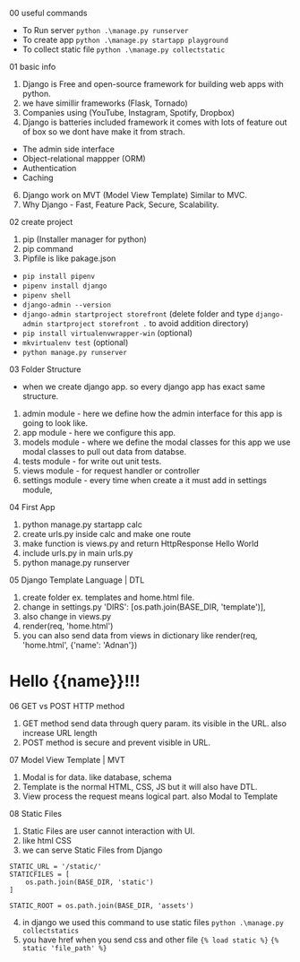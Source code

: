 00 useful commands

- To Run server `python .\manage.py runserver`
- To create app `python .\manage.py startapp playground`
- To collect static file `python .\manage.py collectstatic`

01 basic info

1. Django is Free and open-source framework for building web apps with python.
2. we have simillir frameworks (Flask, Tornado)
3. Companies using (YouTube, Instagram, Spotify, Dropbox)
4. Django is batteries included framework it comes with lots of feature out of box so we dont have make it from strach.
 - The admin side interface
 - Object-relational mappper (ORM)
 - Authentication
 - Caching
6. Django work on MVT (Model View Template) Similar to MVC.
7. Why Django - Fast, Feature Pack, Secure, Scalability.

02 create project

1. pip (Installer manager for python)
2. pip command
3. Pipfile is like pakage.json

- `pip install pipenv`
- `pipenv install django`
- `pipenv shell`
- `django-admin --version`
- `django-admin startproject storefront` (delete folder and type `django-admin startproject storefront .` to avoid addition directory)
- `pip install virtualenvwrapper-win` (optional)
- `mkvirtualenv test` (optional)
- `python manage.py runserver`

03 Folder Structure
- when we create django app. so every django app has exact same structure.
1. admin module - here we define how the admin interface for this app is going to look like.
2. app module - here we configure this app.
3. models module - where we define the modal classes for this app we use modal classes to pull out data from databse.
4. tests module - for write out unit tests.
5. views module - for request handler or controller
6. settings module - every time when create a it must add in settings module,

04 First App

1. python manage.py startapp calc
2. create urls.py inside calc and make one route
3. make function is views.py and return HttpResponse Hello World
4. include urls.py in main urls.py
5. python manage.py runserver

05 Django Template Language | DTL

1. create folder ex. templates and home.html file.
2. change in settings.py
   'DIRS': [os.path.join(BASE_DIR, 'template')],
3. also change in views.py
4. render(req, 'home.html')
5. you can also send data from views in dictionary like
render(req, 'home.html', {'name': 'Adnan'})
<h1>Hello {{name}}!!!</h1>

06 GET vs POST HTTP method

1. GET method send data through query param. its visible in the URL. also increase URL length
2. POST method is secure and prevent visible in URL.

07 Model View Template | MVT

1. Modal is for data. like database, schema
2. Template is the normal HTML, CSS, JS but it will also have DTL.
3. View process the request means logical part. also Modal to Template

08 Static Files

1. Static Files are user cannot interaction with UI.
2. like html CSS
3. we can serve Static Files from Django

```
STATIC_URL = '/static/'
STATICFILES = [
    os.path.join(BASE_DIR, 'static')
]

STATIC_ROOT = os.path.join(BASE_DIR, 'assets')
```

4. in django we used this command to use static files
   `python .\manage.py collectstatics`
5. you have href when you send css and other file
   `{% load static %}`
   `{% static 'file_path' %}`

